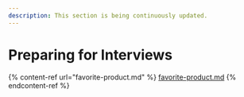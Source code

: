 ```yaml
---
description: This section is being continuously updated.
---
```


# Preparing for Interviews

{% content-ref url="favorite-product.md" %}
[favorite-product.md](favorite-product.md)
{% endcontent-ref %}
